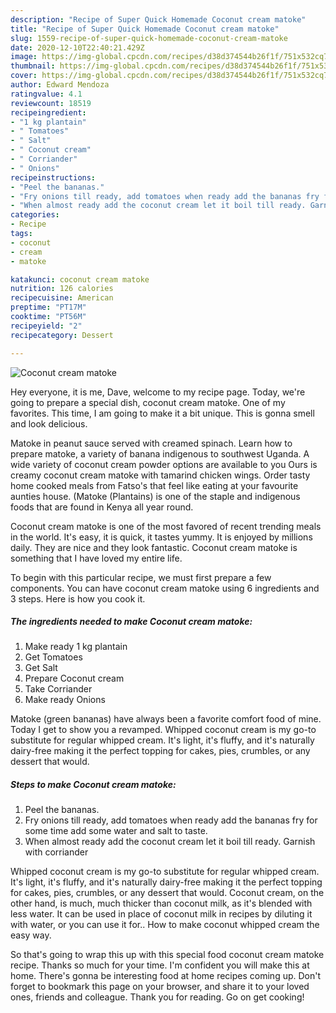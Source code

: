```yaml
---
description: "Recipe of Super Quick Homemade Coconut cream matoke"
title: "Recipe of Super Quick Homemade Coconut cream matoke"
slug: 1559-recipe-of-super-quick-homemade-coconut-cream-matoke
date: 2020-12-10T22:40:21.429Z
image: https://img-global.cpcdn.com/recipes/d38d374544b26f1f/751x532cq70/coconut-cream-matoke-recipe-main-photo.jpg
thumbnail: https://img-global.cpcdn.com/recipes/d38d374544b26f1f/751x532cq70/coconut-cream-matoke-recipe-main-photo.jpg
cover: https://img-global.cpcdn.com/recipes/d38d374544b26f1f/751x532cq70/coconut-cream-matoke-recipe-main-photo.jpg
author: Edward Mendoza
ratingvalue: 4.1
reviewcount: 18519
recipeingredient:
- "1 kg plantain"
- " Tomatoes"
- " Salt"
- " Coconut cream"
- " Corriander"
- " Onions"
recipeinstructions:
- "Peel the bananas."
- "Fry onions till ready, add tomatoes when ready add the bananas fry for some time add some water and salt to taste."
- "When almost ready add the coconut cream let it boil till ready. Garnish with corriander"
categories:
- Recipe
tags:
- coconut
- cream
- matoke

katakunci: coconut cream matoke 
nutrition: 126 calories
recipecuisine: American
preptime: "PT17M"
cooktime: "PT56M"
recipeyield: "2"
recipecategory: Dessert

---
```



![Coconut cream matoke](https://img-global.cpcdn.com/recipes/d38d374544b26f1f/751x532cq70/coconut-cream-matoke-recipe-main-photo.jpg)

Hey everyone, it is me, Dave, welcome to my recipe page. Today, we're going to prepare a special dish, coconut cream matoke. One of my favorites. This time, I am going to make it a bit unique. This is gonna smell and look delicious.

Matoke in peanut sauce served with creamed spinach. Learn how to prepare matoke, a variety of banana indigenous to southwest Uganda. A wide variety of coconut cream powder options are available to you Ours is creamy coconut cream matoke with tamarind chicken wings. Order tasty home cooked meals from Fatso&#39;s that feel like eating at your favourite aunties house. (Matoke (Plantains) is one of the staple and indigenous foods that are found in Kenya all year round.

Coconut cream matoke is one of the most favored of recent trending meals in the world. It's easy, it is quick, it tastes yummy. It is enjoyed by millions daily. They are nice and they look fantastic. Coconut cream matoke is something that I have loved my entire life.


To begin with this particular recipe, we must first prepare a few components. You can have coconut cream matoke using 6 ingredients and 3 steps. Here is how you cook it.

<!--inarticleads1-->

##### The ingredients needed to make Coconut cream matoke:

1. Make ready 1 kg plantain
1. Get  Tomatoes
1. Get  Salt
1. Prepare  Coconut cream
1. Take  Corriander
1. Make ready  Onions


Matoke (green bananas) have always been a favorite comfort food of mine. Today I get to show you a revamped. Whipped coconut cream is my go-to substitute for regular whipped cream. It&#39;s light, it&#39;s fluffy, and it&#39;s naturally dairy-free making it the perfect topping for cakes, pies, crumbles, or any dessert that would. 

<!--inarticleads2-->

##### Steps to make Coconut cream matoke:

1. Peel the bananas.
1. Fry onions till ready, add tomatoes when ready add the bananas fry for some time add some water and salt to taste.
1. When almost ready add the coconut cream let it boil till ready. Garnish with corriander


Whipped coconut cream is my go-to substitute for regular whipped cream. It&#39;s light, it&#39;s fluffy, and it&#39;s naturally dairy-free making it the perfect topping for cakes, pies, crumbles, or any dessert that would. Coconut cream, on the other hand, is much, much thicker than coconut milk, as it&#39;s blended with less water. It can be used in place of coconut milk in recipes by diluting it with water, or you can use it for.. How to make coconut whipped cream the easy way. 

So that's going to wrap this up with this special food coconut cream matoke recipe. Thanks so much for your time. I'm confident you will make this at home. There's gonna be interesting food at home recipes coming up. Don't forget to bookmark this page on your browser, and share it to your loved ones, friends and colleague. Thank you for reading. Go on get cooking!
